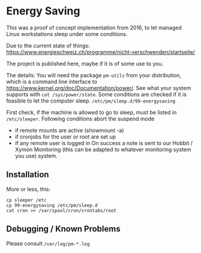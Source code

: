 # Energy Saving

This was a proof of concept implementation from 2016, to let managed
Linux workstations sleep under some conditions.

Due to the current state of things:
https://www.energieschweiz.ch/programme/nicht-verschwenden/startseite/

The project is published here, maybe if it is of some use to you.

The details:
You will need the package `pm-utils` from your distribution, which is
a command line interface to https://www.kernel.org/doc/Documentation/power/.
See what your system supports with `cat /sys/power/state`.
Some conditions are checked if it is feasible to let the computer sleep.
`/etc/pm/sleep.d/99-energysaving`

First check, if the machine is allowed to go to sleep, must be listed
in `/etc/sleeper`.
Following conditions abort the suspend mode
- if remote mounts are active (showmount -a)
- if cronjobs for the user or root are set up
- if any remote user is logged in
On success a note is sent to our Hobbit / Xymon Monitoring (this can 
be adapted to whatever monitoring system you use) system.

## Installation

More or less, this:

```
cp sleeper /etc
cp 99-energysaving /etc/pm/sleep.d
cat cron >> /var/spool/cron/crontabs/root
```

## Debugging / Known Problems

Please consult `/var/log/pm-*.log`
